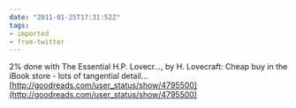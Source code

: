 ```yaml
---
date: "2011-01-25T17:31:52Z"
tags:
- imported
- from-twitter
---
```

2% done with The Essential H.P. Lovecr..., by H. Lovecraft: Cheap buy in the iBook store - lots of tangential detail... [http://goodreads.com/user_status/show/4795500](http://goodreads.com/user_status/show/4795500)
